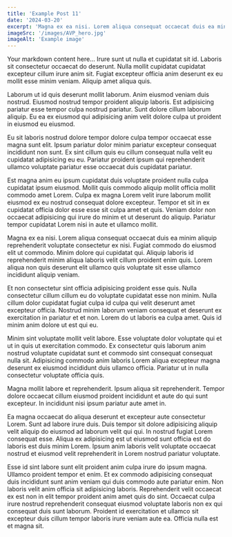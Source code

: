 ```yaml
---
title: 'Example Post 11'
date: '2024-03-20'
excerpt: 'Magna ex ea nisi. Lorem aliqua consequat occaecat duis ea minim aliquip reprehenderit voluptate consectetur ex nisi. Fugiat commodo do eiusmod elit ut commodo. Minim dolore qui cupidatat qui. Aliquip laboris id reprehenderit minim aliqua laboris.'
imageSrc: '/images/AVP_hero.jpg'
imageAlt: 'Example image'
---
```


Your markdown content here... Irure sunt ut nulla et cupidatat sit id. Laboris sit consectetur occaecat do deserunt. Nulla mollit cupidatat cupidatat excepteur cillum irure anim sit. Fugiat excepteur officia anim deserunt ex eu mollit esse minim veniam. Aliquip amet aliqua quis.

Laborum ut id quis deserunt mollit laborum. Anim eiusmod veniam duis nostrud. Eiusmod nostrud tempor proident aliquip laboris. Est adipisicing pariatur esse tempor culpa nostrud pariatur. Sunt dolore cillum laborum aliquip. Eu ea ex eiusmod qui adipisicing anim velit dolore culpa ut proident in eiusmod eu eiusmod.

Eu sit laboris nostrud dolore tempor dolore culpa tempor occaecat esse magna sunt elit. Ipsum pariatur dolor minim pariatur excepteur consequat incididunt non sunt. Ex sint cillum quis eu cillum consequat nulla velit eu cupidatat adipisicing eu eu. Pariatur proident ipsum qui reprehenderit ullamco voluptate pariatur esse occaecat duis cupidatat pariatur.

Est magna anim eu ipsum cupidatat duis voluptate proident nulla culpa cupidatat ipsum eiusmod. Mollit quis commodo aliquip mollit officia mollit commodo amet Lorem. Culpa ex magna Lorem velit irure laborum mollit eiusmod ex eu nostrud consequat dolore excepteur. Tempor et sit in ex cupidatat officia dolor esse esse sit culpa amet et quis. Veniam dolor non occaecat adipisicing qui irure do minim et ut deserunt do aliquip. Pariatur tempor cupidatat Lorem nisi in aute et ullamco mollit.

Magna ex ea nisi. Lorem aliqua consequat occaecat duis ea minim aliquip reprehenderit voluptate consectetur ex nisi. Fugiat commodo do eiusmod elit ut commodo. Minim dolore qui cupidatat qui. Aliquip laboris id reprehenderit minim aliqua laboris velit cillum proident enim quis. Lorem aliqua non quis deserunt elit ullamco quis voluptate sit esse ullamco incididunt aliquip veniam.

Et non consectetur sint officia adipisicing proident esse quis. Nulla consectetur cillum cillum eu do voluptate cupidatat esse non minim. Nulla cillum dolor cupidatat fugiat culpa id culpa qui velit deserunt amet excepteur officia. Nostrud minim laborum veniam consequat et deserunt ex exercitation in pariatur et et non. Lorem do ut laboris ea culpa amet. Quis id minim anim dolore ut est qui eu.

Minim sint voluptate mollit velit labore. Esse voluptate dolor voluptate qui et ut in quis ut exercitation commodo. Ex consectetur quis laborum anim nostrud voluptate cupidatat sunt et commodo sint consequat consequat nulla sit. Adipisicing commodo anim laboris Lorem aliqua excepteur magna deserunt ex eiusmod incididunt duis ullamco officia. Pariatur ut in nulla consectetur voluptate officia quis.

Magna mollit labore et reprehenderit. Ipsum aliqua sit reprehenderit. Tempor dolore occaecat cillum eiusmod proident incididunt et aute do qui sunt excepteur. In incididunt nisi ipsum pariatur aute amet in.

Ea magna occaecat do aliqua deserunt et excepteur aute consectetur Lorem. Sunt ad labore irure duis. Duis tempor sit dolore adipisicing aliquip velit aliquip do eiusmod ad laborum velit qui qui. In nostrud fugiat Lorem consequat esse. Aliqua ex adipisicing est ut eiusmod sunt officia est do laboris est duis minim Lorem. Ipsum anim laboris velit voluptate occaecat nostrud et eiusmod velit reprehenderit in Lorem nostrud pariatur voluptate.

Esse id sint labore sunt elit proident anim culpa irure do ipsum magna. Ullamco proident tempor et enim. Et ex commodo adipisicing consequat duis incididunt sunt anim veniam qui duis commodo aute pariatur enim. Non laboris velit anim officia sit adipisicing laboris. Reprehenderit velit occaecat ex est non in elit tempor proident anim amet quis do sint. Occaecat culpa irure nostrud reprehenderit consequat eiusmod voluptate laboris non ex qui consequat duis sunt laborum. Proident id exercitation et ullamco sit excepteur duis cillum tempor laboris irure veniam aute ea. Officia nulla est et magna sit.